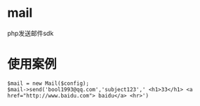 # mail
php发送邮件sdk


# 使用案例
```
$mail = new Mail($config);
$mail->send('bool1993@qq.com','subject123',' <h1>33</h1> <a href="http://www.baidu.com"> baidu</a> <hr>')

```
